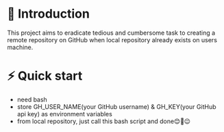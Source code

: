 # 📌 Introduction
This project aims to eradicate tedious and cumbersome task to creating a remote repository on GitHub when local repository already exists on users machine.

# ⚡ Quick start

 - need bash
 - store GH_USER_NAME(your GitHub username) & GH_KEY(your GitHub api key) as environment variables
 - from local repository, just call this bash script and done😊🤩😉
